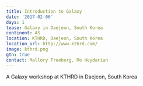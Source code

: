 ```yaml
---
title: Introduction to Galaxy
date: '2017-02-06'
days: 1
tease: Galaxy in Daejeon, South Korea
continent: AS
location: KTHRD, Daejeon, South Korea
location_url: http://www.kthrd.com/
image: kthrd.png
gtn: true
contact: Mallory Freeberg, Mo Heydarian
---
```

A Galaxy workshop at KTHRD in Daejeon, South Korea
